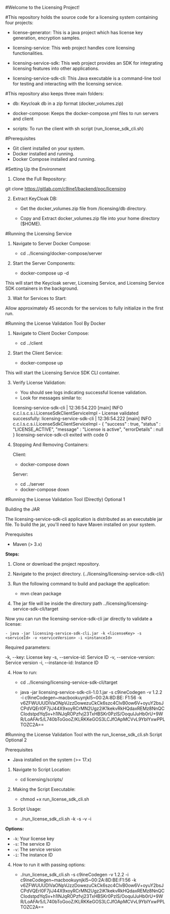 #Welcome to the Licensing Project!

#This repository holds the source code for a licensing system containing four projects:

* license-generator: This is a java project which has license key generation, encryption samples.

* licensing-service: This web project handles core licensing functionalities.

* licensing-service-sdk: This web project provides an SDK for integrating licensing features into other applications.

* licensing-service-sdk-cli: This Java executable is a command-line tool for testing and interacting with the licensing
  service.

#This repository also keeps three main folders:

* db: Keycloak db in a zip format (docker_volumes.zip)

* docker-compose: Keeps the docker-compose.yml files to run servers and client

* scripts: To run the client with sh script (run_license_sdk_cli.sh)

#Prerequisites

* Git client installed on your system.
* Docker installed and running.
* Docker Compose installed and running.

#Setting Up the Environment

1. Clone the Full Repository:

git clone https://gitlab.com/c9ine1/backend/poc/licensing

2. Extract KeyCloak DB:

    - Get the docker_volumes.zip file from /licensing/db directory.

    - Copy and Extract docker_volumes.zip file into your home directory ($HOME).

#Running the Licensing Service

1. Navigate to Server Docker Compose:

    - cd ../licensing/docker-compose/server

2. Start the Server Components:

    - docker-compose up -d

This will start the Keycloak server, Licensing Service, and Licensing Service SDK containers in the background.

3. Wait for Services to Start:

Allow approximately 45 seconds for the services to fully initialize in the first run.

#Running the License Validation Tool By Docker

1. Navigate to Client Docker Compose:

    - cd ../client

2. Start the Client Service:

    - docker-compose up

This will start the Licensing Service SDK CLI container.

3. Verify License Validation:

    - You should see logs indicating successful license validation.
    - Look for messages similar to:

   licensing-service-sdk-cli | 12:36:54.220 [main] INFO c.c.l.s.c.s.i.LicenseSdkClientServiceImpl - License validated
   successfully:
   licensing-service-sdk-cli | 12:36:54.222 [main] INFO c.c.l.s.c.s.i.LicenseSdkClientServiceImpl - {
   "success" : true,
   "status" : "LICENSE_ACTIVE",
   "message" : "License is active",
   "errorDetails" : null
   }
   licensing-service-sdk-cli exited with code 0

4. Stopping And Removing Containers:

   Client:

    - docker-compose down

   Server:

    - cd ../server
    - docker-compose down

#Running the License Validation Tool (Directly) Optional 1

Building the JAR

The licensing-service-sdk-cli application is distributed as an executable jar file. To build the jar, you'll need to
have Maven installed on your system.

Prerequisites

* Maven (> 3.x)

**Steps:**

1. Clone or download the project repository.
2. Navigate to the project directory. (../licensing/licensing-service-sdk-cli/)
3. Run the following command to build and package the application:

    - mvn clean package

4. The jar file will be inside the directory path ../licensing/licensing-service-sdk-cli/target

Now you can run the licensing-service-sdk-cli jar directly to validate a license:

	- java -jar licensing-service-sdk-cli.jar -k <licenseKey> -s <serviceId> -v <serviceVersion> -i <instanceId>

Required parameters:

-k, --key: License key
-s, --service-id: Service ID
-v, --service-version: Service version
-i, --instance-id: Instance ID

4. How to run:

    - cd ../licensing/licensing-service-sdk-cli/target

    - java -jar licensing-service-sdk-cli-1.0.1.jar -s c9ineCodegen -v 1.2.2 -i c9ineCodegen~macbookuynjkl5~00:2A:8D:BE:
      F1:56 -k
      v6ZFWUUUDlVaONpVJzzDowezuCkCk6szc4ClvB0ow6V+oyuY2bsJCPdVQErI0F7jiJ44X9xoyRCrMN2Ugz2iK1kekvRkHQdaxREMz8NnQCCIodstpdYqSv+h1lNJqROPzfvj23TxHBSKr0PzlS/OoqulJuHb0rU+9WR/LoAFAr5/L740bToGooZ/KLRKKeGOS3LCJfOApMCVvL9YblYxwPPLTOZC2A==

#Running the License Validation Tool with the run_license_sdk_cli.sh Script Optional 2

Prerequisites

* Java installed on the system  (>= 17.x)

1. Navigate to Script Location:

    - cd licensing/scripts/

2. Making the Script Executable:

    - chmod +x run_license_sdk_cli.sh

3. Script Usage:

    - ./run_license_sdk_cli.sh -k <licenseKey> -s <serviceId> -v <serviceVersion> -i <instanceId>

**Options:**

* `-k`: Your license key
* `-s`: The service ID
* `-v`: The service version
* `-i`: The instance ID

4. How to run it with passing options:

    - ./run_license_sdk_cli.sh -s c9ineCodegen -v 1.2.2 -i c9ineCodegen~macbookuynjkl5~00:2A:8D:BE:F1:56 -k
      v6ZFWUUUDlVaONpVJzzDowezuCkCk6szc4ClvB0ow6V+oyuY2bsJCPdVQErI0F7jiJ44X9xoyRCrMN2Ugz2iK1kekvRkHQdaxREMz8NnQCCIodstpdYqSv+h1lNJqROPzfvj23TxHBSKr0PzlS/OoqulJuHb0rU+9WR/LoAFAr5/L740bToGooZ/KLRKKeGOS3LCJfOApMCVvL9YblYxwPPLTOZC2A==


